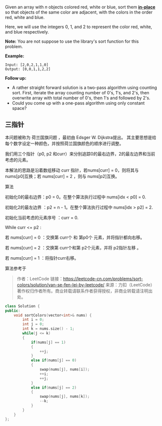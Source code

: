 Given an array with *n* objects colored red, white or blue, sort them **[in-place](https://en.wikipedia.org/wiki/In-place_algorithm)** so that objects of the same color are adjacent, with the colors in the order red, white and blue.

Here, we will use the integers 0, 1, and 2 to represent the color red, white, and blue respectively.

**Note:** You are not suppose to use the library's sort function for this problem.

**Example:**

```
Input: [2,0,2,1,1,0]
Output: [0,0,1,1,2,2]
```

**Follow up:**

- A rather straight forward solution is a two-pass algorithm using counting sort.
  First, iterate the array counting number of 0's, 1's, and 2's, then overwrite array with total number of 0's, then 1's and followed by 2's.
- Could you come up with a one-pass algorithm using only constant space?

## 三指针

本问题被称为 荷兰国旗问题
，最初由 Edsger W. Dijkstra提出。
其主要思想是给每个数字设定一种颜色，并按照荷兰国旗颜色的顺序进行调整。



我们用三个指针（p0, p2 和curr）来分别追踪0的最右边界，2的最左边界和当前考虑的元素。



本解法的思路是沿着数组移动 curr 指针，若nums[curr] = 0，则将其与 nums[p0]互换；若 nums[curr] = 2 ，则与 nums[p2]互换。

算法

初始化0的最右边界：p0 = 0。在整个算法执行过程中 nums[idx < p0] = 0.

初始化2的最左边界 ：p2 = n - 1。在整个算法执行过程中 nums[idx > p2] = 2.

初始化当前考虑的元素序号 ：curr = 0.

While curr <= p2 :

若 nums[curr] = 0 ：交换第 curr个 和 第p0个 元素，并将指针都向右移。

若 nums[curr] = 2 ：交换第 curr个和第 p2个元素，并将 p2指针左移 。

若 nums[curr] = 1 ：将指针curr右移。

算法参考于

> 作者：LeetCode
> 链接：https://leetcode-cn.com/problems/sort-colors/solution/yan-se-fen-lei-by-leetcode/
> 来源：力扣（LeetCode）
> 著作权归作者所有。商业转载请联系作者获得授权，非商业转载请注明出处。

```c++
class Solution {
public:
    void sortColors(vector<int>& nums) {
        int i = 0;
        int j = 0;
        int k = nums.size() - 1;
        while(j <= k)
        {
            if(nums[j] == 1)
            {
                ++j;
            }
            else if(nums[j] == 0)
            {
                swap(nums[j], nums[i]);
                ++i;
                ++j;
            }
            else if(nums[j] == 2)
            {
                swap(nums[j], nums[k]);
                --k;
            }
        }
    }
};
```

